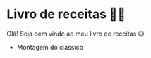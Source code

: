 # Livro de receitas :man_cook:

Olá! Seja bem vindo ao meu livro de receitas :smiley:

- Montagem do clássico
